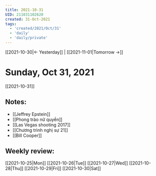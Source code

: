 ```yaml
---
title: 2021-10-31
UID: 211031102620
created: 31-Oct-2021
tags:
  - 'created/2021/Oct/31'
  - 'daily'
  - 'daily/private'
---
```

[[2021-10-30|<- Yesterday]] | [[2021-11-01|Tomorrow ->]]
# Sunday, Oct 31, 2021
[[2021-10-31]]
## Notes:
- [[Jeffrey Epstein]]
- [[Phong trào nữ quyền]]
- [[Las Vegas shooting 2017]]
- [[Chương trình nghị sự 21]]
- [[Bill Cooper]]

## Weekly review:
[[2021-10-25|Mon]]
[[2021-10-26|Tue]]
[[2021-10-27|Wed]]
[[2021-10-28|Thu]]
[[2021-10-29|Fri]]
[[2021-10-30|Sat]]
